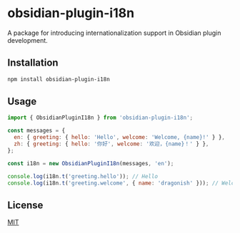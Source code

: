 # obsidian-plugin-i18n

A package for introducing internationalization support in Obsidian plugin development.

## Installation

```bash
npm install obsidian-plugin-i18n
```

## Usage

```js
import { ObsidianPluginI18n } from 'obsidian-plugin-i18n';

const messages = {
  en: { greeting: { hello: 'Hello', welcome: 'Welcome, {name}!' } },
  zh: { greeting: { hello: '你好', welcome: '欢迎，{name}！' } },
};

const i18n = new ObsidianPluginI18n(messages, 'en');

console.log(i18n.t('greeting.hello')); // Hello
console.log(i18n.t('greeting.welcome', { name: 'dragonish' })); // Welcome, dragonish!
```

## License

[MIT](./LICENSE)
